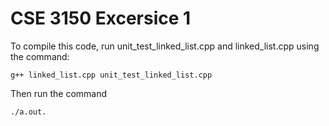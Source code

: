 # CSE 3150 Excersice 1 

To compile this code, run unit_test_linked_list.cpp and linked_list.cpp using the command:

    g++ linked_list.cpp unit_test_linked_list.cpp
  
Then run the command
  ```bash
  ./a.out. 
```
